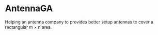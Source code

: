 # AntennaGA
Helping an antenna company to provides better setup antennas to cover a rectangular m × n area.
